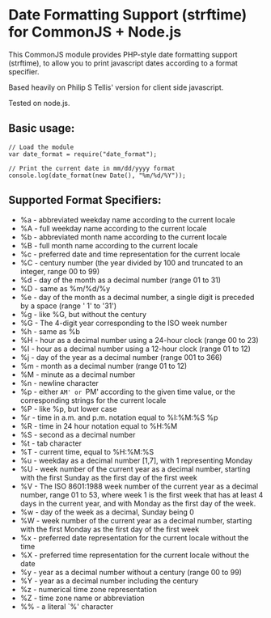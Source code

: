 Date Formatting Support (strftime) for CommonJS + Node.js
===========================================

This CommonJS module provides PHP-style date formatting support (strftime),
to allow you to print javascript dates according to a format specifier.

Based heavily on Philip S Tellis' version for client side javascript.

Tested on node.js.

Basic usage:
-----------
    // Load the module
    var date_format = require("date_format");

    // Print the current date in mm/dd/yyyy format
    console.log(date_format(new Date(), "%m/%d/%Y"));

Supported Format Specifiers:
-------------------------
- %a - abbreviated weekday name according to the current locale
- %A - full weekday name according to the current locale
- %b - abbreviated month name according to the current locale
- %B - full month name according to the current locale
- %c - preferred date and time representation for the current locale
- %C - century number (the year divided by 100 and truncated to an integer, range 00 to 99)
- %d - day of the month as a decimal number (range 01 to 31)
- %D - same as %m/%d/%y
- %e - day of the month as a decimal number, a single digit is preceded by a space (range ' 1' to '31')
- %g - like %G, but without the century
- %G - The 4-digit year corresponding to the ISO week number
- %h - same as %b
- %H - hour as a decimal number using a 24-hour clock (range 00 to 23)
- %I - hour as a decimal number using a 12-hour clock (range 01 to 12)
- %j - day of the year as a decimal number (range 001 to 366)
- %m - month as a decimal number (range 01 to 12)
- %M - minute as a decimal number
- %n - newline character
- %p - either `AM' or `PM' according to the given time value, or the corresponding strings for the current locale
- %P - like %p, but lower case
- %r - time in a.m. and p.m. notation equal to %I:%M:%S %p
- %R - time in 24 hour notation equal to %H:%M
- %S - second as a decimal number
- %t - tab character
- %T - current time, equal to %H:%M:%S
- %u - weekday as a decimal number [1,7], with 1 representing Monday
- %U - week number of the current year as a decimal number, starting with
       the first Sunday as the first day of the first week
- %V - The ISO 8601:1988 week number of the current year as a decimal number,
       range 01 to 53, where week 1 is the first week that has at least 4 days
       in the current year, and with Monday as the first day of the week.
- %w - day of the week as a decimal, Sunday being 0
- %W - week number of the current year as a decimal number, starting with the
       first Monday as the first day of the first week
- %x - preferred date representation for the current locale without the time
- %X - preferred time representation for the current locale without the date
- %y - year as a decimal number without a century (range 00 to 99)
- %Y - year as a decimal number including the century
- %z - numerical time zone representation
- %Z - time zone name or abbreviation
- %% - a literal `%' character
